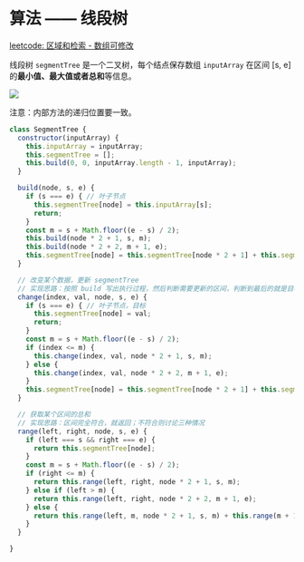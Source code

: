 # 算法 —— 线段树

[leetcode: 区域和检索 - 数组可修改](https://leetcode-cn.com/problems/range-sum-query-mutable/)

线段树 ```segmentTree``` 是一个二叉树，每个结点保存数组 ```inputArray``` 在区间 [s, e] 的**最小值、最大值或者总和**等信息。

![](http://storage.icyc.cc/p/20220405/rc-upload-1649145000680-2.png)

注意：内部方法的递归位置要一致。

```javascript
class SegmentTree {
  constructor(inputArray) {
    this.inputArray = inputArray;
    this.segmentTree = [];
    this.build(0, 0, inputArray.length - 1, inputArray);
  }

  build(node, s, e) {
    if (s === e) { // 叶子节点
      this.segmentTree[node] = this.inputArray[s];
      return;
    }
    const m = s + Math.floor((e - s) / 2);
    this.build(node * 2 + 1, s, m);
    this.build(node * 2 + 2, m + 1, e);
    this.segmentTree[node] = this.segmentTree[node * 2 + 1] + this.segmentTree[node * 2 + 2]; // 这里计算总和，也可以是最大值最小值
  }

  // 改变某个数据，更新 segmentTree
  // 实现思路：按照 build 写出执行过程，然后判断需要更新的区间，判断到最后的就是目标值
  change(index, val, node, s, e) {
    if (s === e) { // 叶子节点，目标
      this.segmentTree[node] = val;
      return;
    }
    const m = s + Math.floor((e - s) / 2);
    if (index <= m) {
      this.change(index, val, node * 2 + 1, s, m);
    } else {
      this.change(index, val, node * 2 + 2, m + 1, e);
    }
    this.segmentTree[node] = this.segmentTree[node * 2 + 1] + this.segmentTree[node * 2 + 2]; // 这里计算总和，也可以是最大值最小值
  }

  // 获取某个区间的总和
  // 实现思路：区间完全符合，就返回；不符合则讨论三种情况
  range(left, right, node, s, e) {
    if (left === s && right === e) {
      return this.segmentTree[node];
    }
    const m = s + Math.floor((e - s) / 2);
    if (right <= m) {
      return this.range(left, right, node * 2 + 1, s, m);
    } else if (left > m) {
      return this.range(left, right, node * 2 + 2, m + 1, e);
    } else {
      return this.range(left, m, node * 2 + 1, s, m) + this.range(m + 1, right, node * 2 + 2, m + 1, e);
    }
  }

}
```
